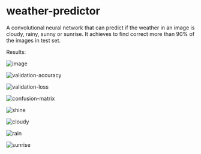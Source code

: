 # weather-predictor
A convolutional neural network that can predict if the weather in an image is cloudy, rainy, sunny or sunrise. It achieves to find correct more than 90% of the images in test set.

Results:

![image](https://user-images.githubusercontent.com/36018286/118052373-47b80380-b38b-11eb-9989-f6529d11e2b6.png)

![validation-accuracy](https://user-images.githubusercontent.com/36018286/118052575-aaa99a80-b38b-11eb-890d-72e80b4bc3ab.png)

![validation-loss](https://user-images.githubusercontent.com/36018286/118052578-ab423100-b38b-11eb-886a-d19b6e871b26.png)

![confusion-matrix](https://user-images.githubusercontent.com/36018286/118039791-63b2a980-b379-11eb-9de1-c0de2bebf85d.png)

![shine](https://user-images.githubusercontent.com/36018286/118039775-61504f80-b379-11eb-9410-86124c96c91a.png)

![cloudy](https://user-images.githubusercontent.com/36018286/118039871-7af19700-b379-11eb-9f51-063327ab53cc.png)

![rain](https://user-images.githubusercontent.com/36018286/118039752-5dbcc880-b379-11eb-879c-1d73fdd27184.png)

![sunrise](https://user-images.githubusercontent.com/36018286/118039794-64e3d680-b379-11eb-999f-b2e508a92edc.png)

